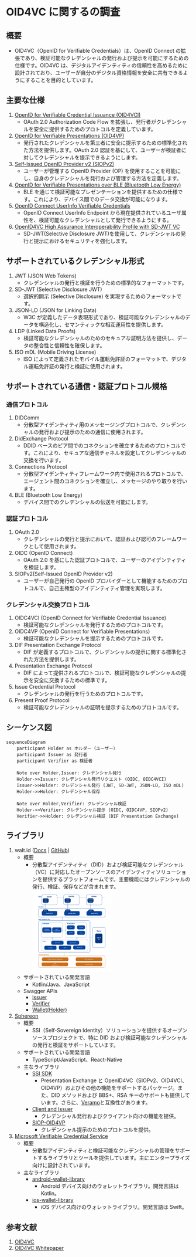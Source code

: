 # OID4VC に関するの調査

## 概要

- OID4VC（OpenID for Verifiable Credentials）は、OpenID Connect の拡張であり、検証可能なクレデンシャルの発行および提示を可能にするための仕様です。OID4VC は、デジタルアイデンティティの信頼性を高めるために設計されており、ユーザーが自分のデジタル資格情報を安全に共有できるようにすることを目的としています。

## 主要な仕様

1. [OpenID for Verifiable Credential Issuance (OID4VCI)](https://openid.net/specs/openid-4-verifiable-credential-issuance-1_0.html)
   - OAuth 2.0 Authorization Code Flow を拡張し、発行者がクレデンシャルを安全に提供するためのプロトコルを定義しています。
2. [OpenID for Verifiable Presentations (OID4VP)](https://openid.net/specs/openid-4-verifiable-presentations-1_0.html)
   - 発行されたクレデンシャルを第三者に安全に提示するための標準化された方法を提供します。OAuth 2.0 認証を基にして、ユーザーが検証者に対してクレデンシャルを提示できるようにします。
3. [Self-Issued OpenID Provider v2 (SIOPv2)](https://openid.net/specs/openid-connect-self-issued-v2-1_0.html)
   - ユーザーが管理する OpenID Provider (OP) を使用することを可能にし、自身のクレデンシャルを発行および管理する方法を定義します。
4. [OpenID for Verifiable Presentations over BLE (Bluetooth Low Energy)](https://openid.net/specs/openid-4-verifiable-presentations-over-ble-1_0.html)
   - BLE を通じて検証可能なプレゼンテーションを提供するための仕様です。これにより、デバイス間でのデータ交換が可能になります。
5. [OpenID Connect UserInfo Verifiable Credentials](https://openid.net/specs/openid-connect-userinfo-vc-1_0-00.html)
   - OpenID Connect UserInfo Endpoint から現在提供されているユーザ属性を、検証可能なクレデンシャルとして発行できるようにする。
6. [OpenID4VC High Assurance Interoperability Profile with SD-JWT VC](https://openid.net/specs/openid4vc-high-assurance-interoperability-profile-sd-jwt-vc-1_0.html)
   - SD-JWT(Selective Disclosure JWT)を使用して、クレデンシャルの発行と提示におけるセキュリティを強化します。

## サポートされているクレデンシャル形式

1. JWT (JSON Web Tokens)
   - クレデンシャルの発行と検証を行うための標準的なフォーマットです。
2. SD-JWT (Selective Disclosure JWT)
   - 選択的開示 (Selective Disclosure) を実現するためのフォーマットです。
3. JSON-LD (JSON for Linking Data)
   - W3C が定義したデータ表現形式であり、検証可能なクレデンシャルのデータを構造化し、セマンティックな相互運用性を提供します。
4. LDP (Linked Data Proofs)
   - 検証可能なクレデンシャルのためのセキュアな証明方法を提供し、データの整合性と信頼性を確保します。
5. ISO mDL (Mobile Driving License)
   - ISO によって定義されたモバイル運転免許証のフォーマットで、デジタル運転免許証の発行と検証に使用されます。

## サポートされている通信・認証プロトコル規格

### 通信プロトコル

1. DIDComm
   - 分散型アイデンティティ用のメッセージングプロトコルで、クレデンシャルの発行および提示のための通信に使用されます。
2. DidExchange Protocol
   - DDID ベースのピア間でのコネクションを確立するためのプロトコルです。これにより、セキュアな通信チャネルを設定してクレデンシャルの交換を行います。
3. Connections Protocol
   - 分散型アイデンティティフレームワーク内で使用されるプロトコルで、エージェント間のコネクションを確立し、メッセージのやり取りを行います。
4. BLE (Bluetooth Low Energy)
   - デバイス間でのクレデンシャルの伝送を可能にします。

### 認証プロトコル

1. OAuth 2.0
   - クレデンシャルの発行と提示において、認証および認可のフレームワークとして使用されます。
2. OIDC (OpenID Connect)
   - OAuth 2.0 を基にした認証プロトコルで、ユーザーのアイデンティティを検証します。
3. SIOPv2(Self-Issued OpenID Provider v2)
   - ユーザーが自己発行の OpenID プロバイダーとして機能するためのプロトコルで、自己主権型のアイデンティティ管理を実現します。

### クレデンシャル交換プロトコル

1. OIDC4VCI (OpenID Connect for Verifiable Credential Issuance)
   - 検証可能なクレデンシャルを発行するためのプロトコルです。
2. OIDC4VP (OpenID Connect for Verifiable Presentations)
   - 検証可能なクレデンシャルを提示するためのプロトコルです。
3. DIF Presentation Exchange Protocol
   - DIF が定義するプロトコルで、クレデンシャルの提示に関する標準化された方法を提供します。
4. Presentation Exchange Protocol
   - DIF によって提供されるプロトコルで、検証可能なクレデンシャルの提示を安全に交換するための標準です。
5. Issue Credential Protocol
   - クレデンシャルの発行を行うためのプロトコルです。
6. Present Proof Protocol
   - 検証可能なクレデンシャルの証明を提示するためのプロトコルです。

## シーケンス図

```mermaid
sequenceDiagram
    participant Holder as ホルダー（ユーザー）
    participant Issuer as 発行者
    participant Verifier as 検証者

    Note over Holder,Issuer: クレデンシャル発行
    Holder->>Issuer: クレデンシャル発行リクエスト (OIDC, OIDC4VCI)
    Issuer->>Holder: クレデンシャル発行 (JWT, SD-JWT, JSON-LD, ISO mDL)
    Holder->>Holder: クレデンシャル保存

    Note over Holder,Verifier: クレデンシャル検証
    Holder->>Verifier: クレデンシャル提示 (OIDC, OIDC4VP, SIOPv2)
    Verifier->>Holder: クレデンシャル検証 (DIF Presentation Exchange)
```

## ライブラリ

1. walt.id ([Docs](https://docs.walt.id/) | [GitHub](https://github.com/walt-id/waltid-identity))
   - 概要
     - 分散型アイデンティティ（DID）および検証可能なクレデンシャル（VC）に対応したオープンソースのアイデンティティソリューションを提供するプラットフォームです。主要機能にはクレデンシャルの発行、検証、保存などが含まれます。
       <br>
       <img src="./walt.id.jpg" width="50%">
       <br>
   - サポートされている開発言語
     - Kotlin/Java、JavaScript
   - Swagger APIs
     - [Issuer](https://issuer.portal.walt.id/swagger/index.html)
     - [Verifier](https://verifier.portal.walt.id/swagger/index.html)
     - [Wallet(Holder)](https://wallet.walt.id/swagger/index.html)
2. [Sphereon](https://github.com/Sphereon-Opensource/)
   - 概要
     - SSI（Self-Sovereign Identity）ソリューションを提供するオープンソースプロジェクトで、特に DID および検証可能なクレデンシャルの発行と検証をサポートしています。
   - サポートされている開発言語
     - TypeScript/JavaScript、React-Native
   - 主なライブラリ
     - [SSI SDK](https://github.com/Sphereon-Opensource/ssi-sdk)
       - Presentation Exchange と OpenID4VC（SIOPv2、OID4VCI、OID4VP）およびその他の機能をサポートするパッケージ。また、DID メソッドおよび BBS+、RSA キーのサポートも提供しています。さらに、[Veramo](https://veramo.io/)と互換性があります。
     - [Client and Issuer](https://github.com/Sphereon-Opensource/OID4VCI)
       - クレデンシャル発行およびクライアント向けの機能を提供。
     - [SIOP-OID4VP](https://github.com/Sphereon-Opensource/SIOP-OID4VP)
       - クレデンシャル提示のためのプロトコルを提供。
3. [Microsoft Verifiable Credential Service](https://github.com/microsoft/Decentralized-Identity-and-Verifiable-Credentials)
   - 概要
     - 分散型アイデンティティと検証可能なクレデンシャルの管理をサポートするライブラリとツールを提供しています。主にエンタープライズ向けに設計されています。
   - 主なライブラリ
     - [android-wallet-library](https://github.com/microsoft/entra-verifiedid-wallet-library-android)
       - Android デバイス向けのウォレットライブラリ。開発言語は Kotlin。
     - [ios-wallet-library](https://github.com/microsoft/entra-verifiedid-wallet-library-ios)
       - iOS デバイス向けのウォレットライブラリ。開発言語は Swift。

## 参考文献

1. [OID4VC](https://openid.net/sg/openid4vc/)
2. [OID4VC Whitepaper](https://openid.net/wordpress-content/uploads/2022/05/OIDF-Whitepaper_OpenID-for-Verifiable-Credentials_FINAL_2022-05-12.pdf)
